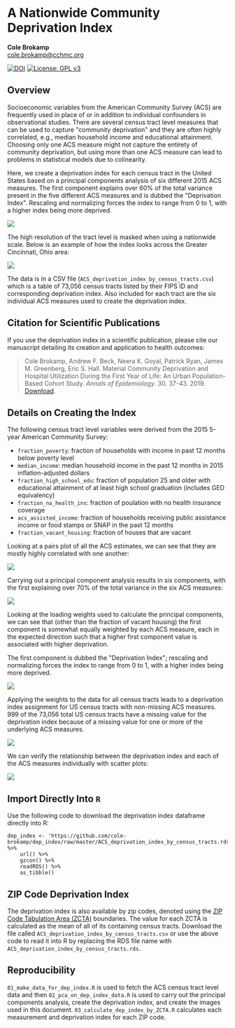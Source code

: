# A Nationwide Community Deprivation Index

**Cole Brokamp**  
cole.brokamp@cchmc.org

[![DOI](https://zenodo.org/badge/101339644.svg)](https://zenodo.org/badge/latestdoi/101339644)
 [![License: GPL v3](https://img.shields.io/badge/License-GPL%20v3-blue.svg)](http://www.gnu.org/licenses/gpl-3.0)

## Overview

Socioeconomic variables from the American Community Survey (ACS) are frequently used in place of or in addition to individual confounders in observational studies. There are several census tract level measures that can be used to capture "community deprivation" and they are often highly correlated, e.g., median household income and educational attainment. Choosing only one ACS measure might not capture the entirety of community deprivation, but using more than one ACS measure can lead to problems in statistical models due to colinearity. 

Here, we create a deprivation index for each census tract in the United States based on a principal components analysis of six different 2015 ACS measures. The first component explains over 60% of the total variance present in the five different ACS measures and is dubbed the "Deprivation Index". Rescaling and normalizing forces the index to range from 0 to 1, with a higher index being more deprived.

![](figs/dep_index_nationwide_map.jpeg)

The high resolution of the tract level is masked when using a nationwide scale. Below is an example of how the index looks across the Greater Cincinnati, Ohio area:

![](figs/deprivation_index_map_cincinnati.jpeg)

The data is in a CSV file (`ACS_deprivation_index_by_census_tracts.csv`) which is a table of 73,056 census tracts listed by their FIPS ID and corresponding deprivation index.  Also included for each tract are the six individual ACS measures used to create the deprivation index.

## Citation for Scientific Publications

If you use the deprivation index in a scientific publication, please cite our manuscript detailing its creation and application to health outcomes:

> Cole Brokamp, Andrew F. Beck, Neera K. Goyal, Patrick Ryan, James M. Greenberg, Eric S. Hall. Material Community Deprivation and Hospital Utilization During the First Year of Life: An Urban Population-Based Cohort Study. *Annals of Epidemiology*. 30. 37-43. 2019. [Download](https://colebrokamp-website.s3.amazonaws.com/publications/Brokamp_AoE_2019.pdf).

## Details on Creating the Index

The following census tract level variables were derived from the 2015 5-year American Community Survey:

- `fraction_poverty`: fraction of households with income in past 12 months below poverty level
- `median_income`: median household income in the past 12 months in 2015 inflation-adjusted dollars
- `fraction_high_school_edu`: fraction of population 25 and older with educational attainment of at least high school graduation (includes GED equivalency)
- `fraction_no_health_ins`: fraction of poulation with no health insurance coverage
- `acs_assisted_income`: fraction of households receiving public assistance income or food stamps or SNAP in the past 12 months
- `fraction_vacant_housing`: fraction of houses that are vacant

Looking at a pairs plot of all the ACS estimates, we can see that they are mostly highly correlated with one another:

![](figs/acs_data_pairs_plot.jpg)

Carrying out a principal component analysis results in six components, with the first explaining over 70% of the total variance in the six ACS measures:

![](figs/variance_of_acs_explained_by_dep_index.jpg)

Looking at the loading weights used to calculate the principal components, we can see that (other than the fraction of vacant housing) the first component is somewhat equally weighted by each ACS measure, each in the expected direction such that a higher first component value is associated with higher deprivation.

The first component is dubbed the "Deprivation Index"; rescaling and normalizing forces the index to range from 0 to 1, with a higher index being more deprived.

![](figs/acs_measure_weights_on_dep_index.jpg)

Applying the weights to the data for all census tracts leads to a deprivation index assignment for US census tracts with non-missing ACS measures.  999 of the 73,056 total US census tracts have a missing value for the deprivation index because of a missing value for one or more of the underlying ACS measures.

![](figs/dep_index_density.jpg)

We can verify the relationship between the deprivation index and each of the ACS measures individually with scatter plots:

![](figs/dep_index_and_acs_measures_xyplots.jpg)

## Import Directly Into `R`

Use the following code to download the deprivation index dataframe directly into R:

```
dep_index <- 'https://github.com/cole-brokamp/dep_index/raw/master/ACS_deprivation_index_by_census_tracts.rds' %>% 
    url() %>% 
    gzcon() %>% 
    readRDS() %>% 
    as_tibble()
```

## ZIP Code Deprivation Index

The deprivation index is also available by zip codes, denoted using the [ZIP Code Tabulation Area (ZCTA)](https://en.wikipedia.org/wiki/ZIP_Code_Tabulation_Area) boundaries. The value for each ZCTA is calculated as the mean of all of its containing census tracts. Download the file called `ACS_deprivation_index_by_census_tracts.csv` or use the above code to read it into R by replacing the RDS file name with `ACS_deprivation_index_by_census_tracts.rds`.

## Reproducibility

`01_make_data_for_dep_index.R` is used to fetch the ACS census tract level data and then `02_pca_on_dep_index_data.R` is used to carry out the principal components analysis, create the deprivation index, and create the images used in this document. `03_calculate_dep_index_by_ZCTA.R` calculates each measurement and deprivation index for each ZIP code.
